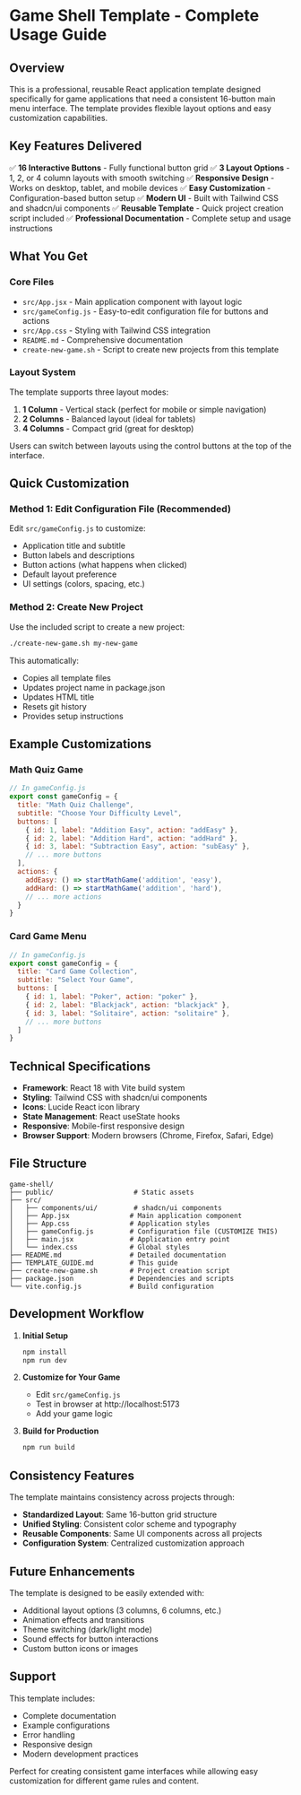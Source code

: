 # Game Shell Template - Complete Usage Guide

## Overview

This is a professional, reusable React application template designed specifically for game applications that need a consistent 16-button main menu interface. The template provides flexible layout options and easy customization capabilities.

## Key Features Delivered

✅ **16 Interactive Buttons** - Fully functional button grid
✅ **3 Layout Options** - 1, 2, or 4 column layouts with smooth switching
✅ **Responsive Design** - Works on desktop, tablet, and mobile devices
✅ **Easy Customization** - Configuration-based button setup
✅ **Modern UI** - Built with Tailwind CSS and shadcn/ui components
✅ **Reusable Template** - Quick project creation script included
✅ **Professional Documentation** - Complete setup and usage instructions

## What You Get

### Core Files
- `src/App.jsx` - Main application component with layout logic
- `src/gameConfig.js` - Easy-to-edit configuration file for buttons and actions
- `src/App.css` - Styling with Tailwind CSS integration
- `README.md` - Comprehensive documentation
- `create-new-game.sh` - Script to create new projects from this template

### Layout System
The template supports three layout modes:
1. **1 Column** - Vertical stack (perfect for mobile or simple navigation)
2. **2 Columns** - Balanced layout (ideal for tablets)
3. **4 Columns** - Compact grid (great for desktop)

Users can switch between layouts using the control buttons at the top of the interface.

## Quick Customization

### Method 1: Edit Configuration File (Recommended)
Edit `src/gameConfig.js` to customize:
- Application title and subtitle
- Button labels and descriptions
- Button actions (what happens when clicked)
- Default layout preference
- UI settings (colors, spacing, etc.)

### Method 2: Create New Project
Use the included script to create a new project:
```bash
./create-new-game.sh my-new-game
```

This automatically:
- Copies all template files
- Updates project name in package.json
- Updates HTML title
- Resets git history
- Provides setup instructions

## Example Customizations

### Math Quiz Game
```javascript
// In gameConfig.js
export const gameConfig = {
  title: "Math Quiz Challenge",
  subtitle: "Choose Your Difficulty Level",
  buttons: [
    { id: 1, label: "Addition Easy", action: "addEasy" },
    { id: 2, label: "Addition Hard", action: "addHard" },
    { id: 3, label: "Subtraction Easy", action: "subEasy" },
    // ... more buttons
  ],
  actions: {
    addEasy: () => startMathGame('addition', 'easy'),
    addHard: () => startMathGame('addition', 'hard'),
    // ... more actions
  }
}
```

### Card Game Menu
```javascript
// In gameConfig.js
export const gameConfig = {
  title: "Card Game Collection",
  subtitle: "Select Your Game",
  buttons: [
    { id: 1, label: "Poker", action: "poker" },
    { id: 2, label: "Blackjack", action: "blackjack" },
    { id: 3, label: "Solitaire", action: "solitaire" },
    // ... more buttons
  ]
}
```

## Technical Specifications

- **Framework**: React 18 with Vite build system
- **Styling**: Tailwind CSS with shadcn/ui components
- **Icons**: Lucide React icon library
- **State Management**: React useState hooks
- **Responsive**: Mobile-first responsive design
- **Browser Support**: Modern browsers (Chrome, Firefox, Safari, Edge)

## File Structure
```
game-shell/
├── public/                    # Static assets
├── src/
│   ├── components/ui/         # shadcn/ui components
│   ├── App.jsx               # Main application component
│   ├── App.css               # Application styles
│   ├── gameConfig.js         # Configuration file (CUSTOMIZE THIS)
│   ├── main.jsx              # Application entry point
│   └── index.css             # Global styles
├── README.md                 # Detailed documentation
├── TEMPLATE_GUIDE.md         # This guide
├── create-new-game.sh        # Project creation script
├── package.json              # Dependencies and scripts
└── vite.config.js            # Build configuration
```

## Development Workflow

1. **Initial Setup**
   ```bash
   npm install
   npm run dev
   ```

2. **Customize for Your Game**
   - Edit `src/gameConfig.js`
   - Test in browser at http://localhost:5173
   - Add your game logic

3. **Build for Production**
   ```bash
   npm run build
   ```

## Consistency Features

The template maintains consistency across projects through:
- **Standardized Layout**: Same 16-button grid structure
- **Unified Styling**: Consistent color scheme and typography
- **Reusable Components**: Same UI components across all projects
- **Configuration System**: Centralized customization approach

## Future Enhancements

The template is designed to be easily extended with:
- Additional layout options (3 columns, 6 columns, etc.)
- Animation effects and transitions
- Theme switching (dark/light mode)
- Sound effects for button interactions
- Custom button icons or images

## Support

This template includes:
- Complete documentation
- Example configurations
- Error handling
- Responsive design
- Modern development practices

Perfect for creating consistent game interfaces while allowing easy customization for different game rules and content.

